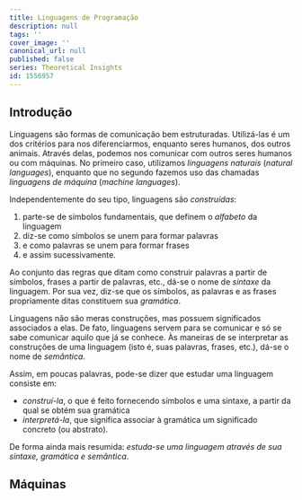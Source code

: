 ```yaml
---
title: Linguagens de Programação
description: null
tags: ''
cover_image: ''
canonical_url: null
published: false
series: Theoretical Insights
id: 1556957
---
```


Introdução
-----

Linguagens são formas de comunicação bem estruturadas. Utilizá-las é um dos critérios para nos diferenciarmos, enquanto seres humanos, dos outros animais. Através delas, podemos nos comunicar com outros seres humanos ou com máquinas. No primeiro caso, utilizamos *linguagens naturais* (*natural languages*), enquanto que no segundo fazemos uso das chamadas *linguagens de máquina* (*machine languages*).

Independentemente do seu tipo, linguagens são *construídas*:

1. parte-se de símbolos fundamentais, que definem o  *alfabeto* da linguagem
2. diz-se como símbolos se unem para formar palavras
3. e como palavras se unem para formar frases
4. e assim sucessivamente.

Ao conjunto das regras que ditam como construir palavras a partir de símbolos, frases a partir de palavras, etc., dá-se o nome de *sintaxe* da linguagem. Por sua vez, diz-se que os símbolos, as palavras e as frases propriamente ditas constituem sua *gramática*.

Linguagens não são meras construções, mas possuem significados associados a elas. De fato, linguagens servem para se comunicar e só se sabe comunicar aquilo que já se conhece. Às maneiras de se interpretar as construções de uma linguagem (isto é, suas palavras, frases, etc.), dá-se o nome de *semântica*.

Assim, em poucas palavras, pode-se dizer que estudar uma linguagem consiste em:

* *construí-la*, o que é feito fornecendo símbolos e uma sintaxe, a partir da qual se obtém sua gramática
* *interpretá-la*, que significa associar à gramática um significado concreto (ou abstrato).

De forma ainda mais resumida: *estuda-se uma linguagem através de sua sintaxe, gramática e semântica*.



Máquinas
------
